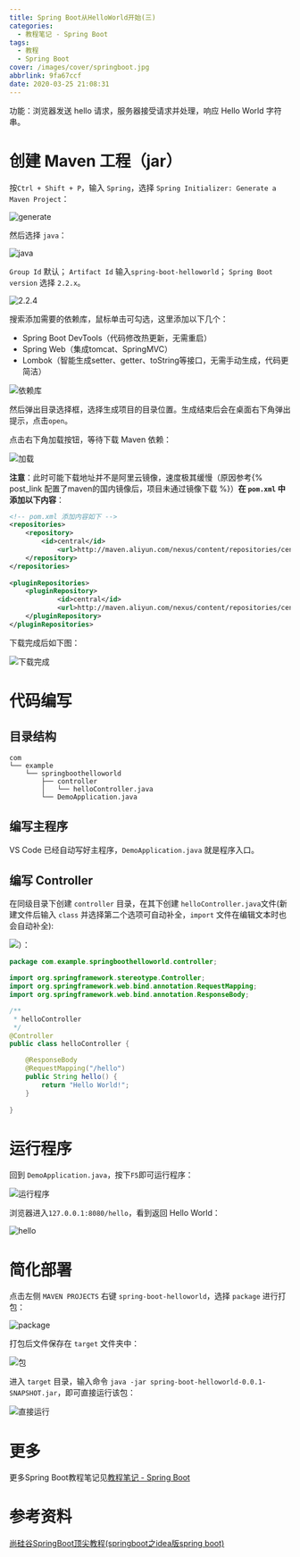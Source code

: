 ```yaml
---
title: Spring Boot从HelloWorld开始(三)
categories:
  - 教程笔记 - Spring Boot
tags:
  - 教程
  - Spring Boot
cover: /images/cover/springboot.jpg
abbrlink: 9fa67ccf
date: 2020-03-25 21:08:31
---
```



功能：浏览器发送 hello 请求，服务器接受请求并处理，响应 Hello World 字符串。

# 创建 Maven 工程（jar）

按`Ctrl + Shift + P`，输入 `Spring`，选择 `Spring Initializer: Generate a Maven Project`：

![generate](/images/Spring-Boot从HelloWorld开始-三/2020-02-26-20-05-16.png)

然后选择 `java`：

![java](/images/Spring-Boot从HelloWorld开始-三/2020-02-26-20-06-12.png)

`Group Id` 默认；
`Artifact Id` 输入`spring-boot-helloworld`；
`Spring Boot version` 选择 `2.2.x`。

![2.2.4](/images/Spring-Boot从HelloWorld开始-三/2020-02-26-20-08-17.png)

搜索添加需要的依赖库，鼠标单击可勾选，这里添加以下几个：
- Spring Boot DevTools（代码修改热更新，无需重启）
- Spring Web（集成tomcat、SpringMVC）
- Lombok（智能生成setter、getter、toString等接口，无需手动生成，代码更简洁）

![依赖库](/images/Spring-Boot从HelloWorld开始-三/2020-02-26-20-09-58.png)

然后弹出目录选择框，选择生成项目的目录位置。生成结束后会在桌面右下角弹出提示，点击`open`。

点击右下角加载按钮，等待下载 Maven 依赖：

![加载](/images/Spring-Boot从HelloWorld开始-三/2020-02-26-20-26-49.png)

**注意**：此时可能下载地址并不是阿里云镜像，速度极其缓慢（原因参考{% post_link 配置了maven的国内镜像后，项目未通过镜像下载 %}）**在 `pom.xml` 中添加以下内容**：

```xml
<!-- pom.xml 添加内容如下 -->
<repositories>
    <repository>
        <id>central</id>
            <url>http://maven.aliyun.com/nexus/content/repositories/central</url>
    </repository>
</repositories>
    
<pluginRepositories>
    <pluginRepository>
            <id>central</id>
            <url>http://maven.aliyun.com/nexus/content/repositories/central</url>
    </pluginRepository>
</pluginRepositories>
```

下载完成后如下图：

![下载完成](/images/Spring-Boot从HelloWorld开始-三/2020-02-26-20-17-29.png)

# 代码编写

## 目录结构

```
com
└── example
    └── springboothelloworld
        ├── controller
        │   └── helloController.java
        └── DemoApplication.java
```

## 编写主程序

VS Code 已经自动写好主程序，`DemoApplication.java` 就是程序入口。

## 编写 Controller

在同级目录下创建 `controller` 目录，在其下创建 `helloController.java`文件(新建文件后输入 `class` 并选择第二个选项可自动补全，`import` 文件在编辑文本时也会自动补全):

![](/images/Sping-Boot与Web开发-三/autofill.gif)）：

```java
package com.example.springboothelloworld.controller;

import org.springframework.stereotype.Controller;
import org.springframework.web.bind.annotation.RequestMapping;
import org.springframework.web.bind.annotation.ResponseBody;

/**
 * helloController
 */
@Controller
public class helloController {

    @ResponseBody
    @RequestMapping("/hello")
    public String hello() {
        return "Hello World!";
    }
    
}
```

# 运行程序

回到 `DemoApplication.java`，按下`F5`即可运行程序：

![运行程序](/images/Spring-Boot从HelloWorld开始-三/2020-02-26-20-50-53.png)

浏览器进入`127.0.0.1:8080/hello`，看到返回 Hello World：

![hello](/images/Spring-Boot从HelloWorld开始-三/2020-02-26-20-52-56.png)

# 简化部署

点击左侧 `MAVEN PROJECTS` 右键 `spring-boot-helloworld`，选择 `package` 进行打包：

![package](/images/Spring-Boot从HelloWorld开始-三/2020-02-26-21-00-57.png)

打包后文件保存在 `target` 文件夹中：

![包](/images/Spring-Boot从HelloWorld开始-三/2020-02-26-21-12-50.png)

进入 `target` 目录，输入命令 `java -jar spring-boot-helloworld-0.0.1-SNAPSHOT.jar`，即可直接运行该包：

![直接运行](/images/Spring-Boot从HelloWorld开始-三/2020-02-26-21-14-58.png)

# 更多

更多Spring Boot教程笔记见[教程笔记 - Spring Boot](/categories/教程笔记-Spring-Boot/)

# 参考资料

[尚硅谷SpringBoot顶尖教程(springboot之idea版spring boot)](https://www.bilibili.com/video/av20965295)
